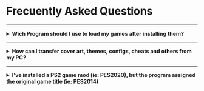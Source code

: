 # Frecuently Asked Questions

***

<details>
  <summary> <b> Wich Program should I use to load my games after installing them? </b> </summary>

> You should use [latest stable OPL Release](https://github.com/ps2homebrew/Open-PS2-Loader/releases/latest)

</details>

***

<details>
  <summary> <b> How can I transfer cover art, themes, configs, cheats and others from my PC? </b> </summary>

> I'm thinking about adding such feature, but... on the meantime you can take a look at [**HDD PFS Batch-Kit Manager**](https://github.com/israpps/PS2-HDD-Art-Batcher/releases)
>
> A windows script made by me & @GDX

</details>

***

<details>
  <summary> <b> I've installed a PS2 game mod (ie: PES2020), but the program assigned the original game title (ie: PES2014) </b> </summary>

> this program assings the game title according to the game ID, so there's no direct solution for that!
>
> the only workaround for this consists on installing the games in wich you want to use the original game title first.
>
> after installing them, load to the list all you game mods and uncheck the "Use database" checkbox under the game list

</details>
